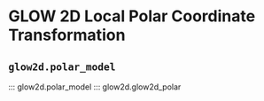 # GLOW 2D Local Polar Coordinate Transformation

## `glow2d.polar_model`
::: glow2d.polar_model
::: glow2d.glow2d_polar